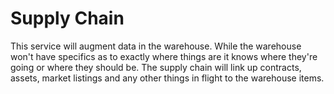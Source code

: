 # Supply Chain

This service will augment data in the warehouse.  While the warehouse won't have specifics as to exactly where things are it knows where they're going or where they should be.  The supply chain will link up contracts, assets, market listings and any other things in flight to the warehouse items.